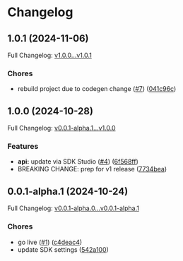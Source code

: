# Changelog

## 1.0.1 (2024-11-06)

Full Changelog: [v1.0.0...v1.0.1](https://github.com/Dizzzmas/sst-url-shortener-js-sdk/compare/v1.0.0...v1.0.1)

### Chores

* rebuild project due to codegen change ([#7](https://github.com/Dizzzmas/sst-url-shortener-js-sdk/issues/7)) ([041c96c](https://github.com/Dizzzmas/sst-url-shortener-js-sdk/commit/041c96c0324afed939a3c887aabd2d88752a2ae8))

## 1.0.0 (2024-10-28)

Full Changelog: [v0.0.1-alpha.1...v1.0.0](https://github.com/Dizzzmas/sst-url-shortener-js-sdk/compare/v0.0.1-alpha.1...v1.0.0)

### Features

* **api:** update via SDK Studio ([#4](https://github.com/Dizzzmas/sst-url-shortener-js-sdk/issues/4)) ([6f568ff](https://github.com/Dizzzmas/sst-url-shortener-js-sdk/commit/6f568ff86ad4b084733c608d0eca1d9da4a56261))
* BREAKING CHANGE: prep for v1 release ([7734bea](https://github.com/Dizzzmas/sst-url-shortener-js-sdk/commit/7734bea72813b7f9d83034fbb7f84e9221249d12))

## 0.0.1-alpha.1 (2024-10-24)

Full Changelog: [v0.0.1-alpha.0...v0.0.1-alpha.1](https://github.com/Dizzzmas/sst-url-shortener-js-sdk/compare/v0.0.1-alpha.0...v0.0.1-alpha.1)

### Chores

* go live ([#1](https://github.com/Dizzzmas/sst-url-shortener-js-sdk/issues/1)) ([c4deac4](https://github.com/Dizzzmas/sst-url-shortener-js-sdk/commit/c4deac4b55d2aaf3e420ebd9cfbecdbe2e7dac64))
* update SDK settings ([542a100](https://github.com/Dizzzmas/sst-url-shortener-js-sdk/commit/542a100e2ff95501fc467b182a0d52b3bc8b4323))
